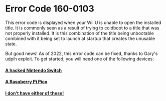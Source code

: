 # Error Code 160-0103

This error code is displayed when your Wii U is unable to open the installed title. It is commonly seen as a result of trying to coldboot to a title that was not properly installed. It is this combination of the title being unbootable combined with it being set to launch at startup that creates the unusable state.

But good news! As of 2022, this error code can be fixed, thanks to Gary's udpih exploit. To get started, you will need one of the following devices:

#### [A hacked Nintendo Switch <i class="fa fa-arrow-circle-right fa-lg"></i>](udpih-switch.md)
#### [A Raspberry Pi Pico <i class="fa fa-arrow-circle-right fa-lg"></i>](udpih.md)
#### [I don't have either of these! <i class="fa fa-arrow-circle-right fa-lg"></i>](neither.md)